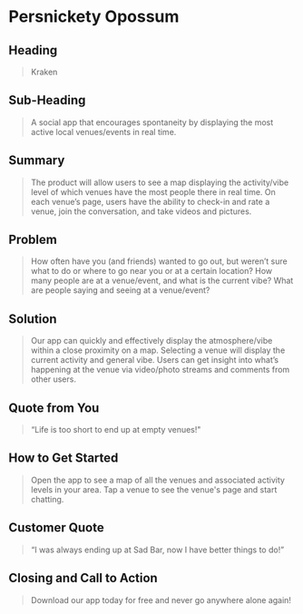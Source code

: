 # Persnickety Opossum #

## Heading ##
 > Kraken

## Sub-Heading ##
 > A social app that encourages spontaneity by displaying the most active local venues/events in real time.

## Summary ##
 > The product will allow users to see a map displaying the activity/vibe level of which venues have the most people there in real time. On each venue’s page, users have the ability to check-in and rate a venue, join the conversation, and take videos and pictures.

## Problem ##
 > How often have you (and friends) wanted to go out, but weren’t sure what to do or where to go near you or at a certain location? How many people are at a venue/event, and what is the current vibe? What are people saying and seeing at a venue/event?

## Solution ##
 > Our app can quickly and effectively display the atmosphere/vibe within a close proximity on a map. Selecting a venue will display the current activity and general vibe. Users can get insight into what’s happening at the venue via video/photo streams and comments from other users.

## Quote from You ##
 > “Life is too short to end up at empty venues!"

## How to Get Started ##
 > Open the app to see a map of all the venues and associated activity levels in your area.  Tap a venue to see the venue's page and start chatting.

## Customer Quote ##
 > “I was always ending up at Sad Bar, now I have better things to do!”

## Closing and Call to Action ##
 > Download our app today for free and never go anywhere alone again!

